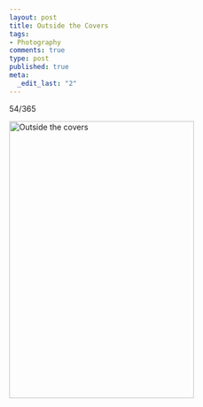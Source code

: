 ```yaml
--- 
layout: post
title: Outside the Covers
tags: 
- Photography
comments: true
type: post
published: true
meta: 
  _edit_last: "2"
---
```

54/365

<a href="http://www.flickr.com/photos/aaronbrethorst/3305386781/" title="Outside the covers by aaronbrethorst, on Flickr"><img src="http://farm4.static.flickr.com/3369/3305386781_d7bd86b931.jpg" width="333" height="500" alt="Outside the covers" /></a>
